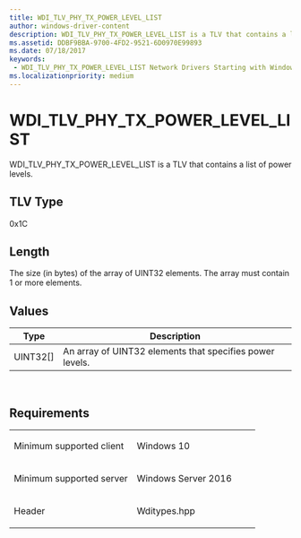 ```yaml
---
title: WDI_TLV_PHY_TX_POWER_LEVEL_LIST
author: windows-driver-content
description: WDI_TLV_PHY_TX_POWER_LEVEL_LIST is a TLV that contains a list of power levels.
ms.assetid: DDBF9BBA-9700-4FD2-9521-6D0970E99893
ms.date: 07/18/2017 
keywords:
 - WDI_TLV_PHY_TX_POWER_LEVEL_LIST Network Drivers Starting with Windows Vista
ms.localizationpriority: medium
---
```


# WDI\_TLV\_PHY\_TX\_POWER\_LEVEL\_LIST


WDI\_TLV\_PHY\_TX\_POWER\_LEVEL\_LIST is a TLV that contains a list of power levels.

## TLV Type


0x1C

## Length


The size (in bytes) of the array of UINT32 elements. The array must contain 1 or more elements.

## Values


| Type       | Description                                              |
|------------|----------------------------------------------------------|
| UINT32\[\] | An array of UINT32 elements that specifies power levels. |

 

Requirements
------------

<table>
<colgroup>
<col width="50%" />
<col width="50%" />
</colgroup>
<tbody>
<tr class="odd">
<td><p>Minimum supported client</p></td>
<td><p>Windows 10</p></td>
</tr>
<tr class="even">
<td><p>Minimum supported server</p></td>
<td><p>Windows Server 2016</p></td>
</tr>
<tr class="odd">
<td><p>Header</p></td>
<td>Wditypes.hpp</td>
</tr>
</tbody>
</table>

 

 




